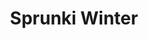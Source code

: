 ---
slug: sprunki-winter
title: Sprunki Winter
description: "Sprunki Winter is an exciting online game. Play for free directly in your browser!"
icon: /images/popular_mods/Sprunki Winter.png
url: https://wowtbc.net/sprunkin/sprunki-winter/index.html
previewImage: /images/popular_mods/Sprunki Winter.png
type: popular mods

# SEO配置
seo:
  title: "Sprunki Winter - Play Free Online Game | Fun Browser Games"
  description: "Sprunki Winter - Play this fun online game for free in your browser. No download required!"
  ogImage: "/images/popular_mods/Sprunki Winter.png"
  keywords: "sprunki-winter, online game, browser game, free game, popular mods game, play online"

videoUrls:
  - https://www.youtube.com/embed/example1
  - https://www.youtube.com/embed/example2

whyPlay:
  title: "Why Play Sprunki Winter?"
  items:
    - "Immersive Gameplay: Sprunki Winter offers an engaging and immersive gaming experience that will keep you entertained for hours"
    - "Challenging Levels: Test your skills with increasingly difficult challenges and obstacles"
    - "Beautiful Graphics: Enjoy stunning visuals and smooth animations that bring the game world to life"
    - "Regular Updates: New content and features are added regularly to keep the game fresh and exciting"
    - "Free to Play: Experience all the fun without spending a penny"
    - "Community Features: Connect with other players, share strategies, and compete for high scores"
    - "Cross-Platform: Play on any device with a web browser, no downloads required"

features:
  title: "Key Features of Sprunki Winter"
  image: "/images/popular_mods/Sprunki Winter.png"
  items:
    - "Intuitive Controls: Easy to learn controls make Sprunki Winter accessible for players of all skill levels"
    - "Multiple Game Modes: Enjoy various gameplay options that provide different challenges and experiences"
    - "Character Customization: Personalize your gaming experience with unique characters and items"
    - "Achievement System: Complete special tasks to earn rewards and recognition"
    - "Leaderboards: Compete with players worldwide and see who can achieve the highest scores"

characteristics:
  title: "Game Characteristics"
  image: "/images/popular_mods/Sprunki Winter.png"
  items:
    - "Genre: Popular mods game with elements of strategy and skill"
    - "Difficulty: Suitable for both casual gamers and those seeking a challenge"
    - "Play Time: Quick sessions or extended gameplay, depending on your preference"
    - "Art Style: Vibrant and engaging visuals that enhance the gaming experience"
    - "Sound Design: Immersive audio that complements the gameplay perfectly"

info: "Sprunki Winter is an exciting online game that offers players a unique and engaging gaming experience. With its intuitive controls, stunning visuals, and challenging gameplay, Sprunki Winter provides hours of entertainment for players of all ages and skill levels. Whether you're looking for a quick gaming session during a break or an extended play session, Sprunki Winter delivers an immersive experience that will keep you coming back for more. The game features multiple levels of increasing difficulty, ensuring that players are constantly challenged as they progress. With regular updates adding new content and features, Sprunki Winter remains fresh and exciting, providing endless entertainment options for its growing community of players."

howToPlayIntro: "Welcome to Sprunki Winter! This guide will walk you through the basics and help you master the game. Whether you're a beginner or looking to improve your skills, these tips and instructions will enhance your gaming experience."

howToPlaySteps:
  - title: "Getting Started"
    description: "Begin your Sprunki Winter adventure by familiarizing yourself with the controls. Use your keyboard or mouse to navigate through the game interface. The tutorial will guide you through the basic mechanics and help you understand the objectives."
  - title: "Understanding the Objectives"
    description: "In Sprunki Winter, your main goal is to progress through levels by completing specific objectives. Each level presents unique challenges that require different strategies and approaches."
  - title: "Mastering the Controls"
    description: "Practice using the controls to improve your precision and reaction time. Sprunki Winter requires quick reflexes and strategic thinking to overcome obstacles and defeat opponents."
  - title: "Utilizing Power-ups"
    description: "Collect power-ups throughout the game to enhance your abilities and overcome difficult challenges. Each power-up offers unique advantages that can be crucial for success."
  - title: "Developing Strategies"
    description: "As you progress in Sprunki Winter, develop effective strategies for different scenarios. Analyze patterns, anticipate challenges, and adapt your approach to maximize your performance."

faq:
  title: "Frequently Asked Questions about Sprunki Winter"
  items:
    - question: "Is Sprunki Winter free to play?"
      answer: "Yes, Sprunki Winter is completely free to play directly in your web browser. No downloads or purchases are required to enjoy the full game experience."
    - question: "Can I play Sprunki Winter on mobile devices?"
      answer: "Yes, Sprunki Winter is optimized for both desktop and mobile play. You can enjoy the game on any device with a web browser and internet connection."
    - question: "Are there any in-game purchases?"
      answer: "While Sprunki Winter is free to play, there may be optional in-game purchases available for cosmetic items or additional features that don't affect core gameplay."
    - question: "How often is Sprunki Winter updated?"
      answer: "The developers regularly update Sprunki Winter with new content, features, and improvements based on player feedback and game performance."
    - question: "Can I play Sprunki Winter offline?"
      answer: "Currently, Sprunki Winter requires an internet connection to play as it's a browser-based online game."
    - question: "Is Sprunki Winter suitable for children?"
      answer: "Yes, Sprunki Winter is designed to be family-friendly and suitable for players of all ages."
    - question: "How do I report bugs or issues?"
      answer: "If you encounter any problems while playing Sprunki Winter, you can report them through the game's support page or contact the developers directly through their website."
    - question: "Still Have Questions?"
      answer: "If you have additional questions about Sprunki Winter that aren't covered in this FAQ, please visit our support center or contact our customer service team for assistance."
---